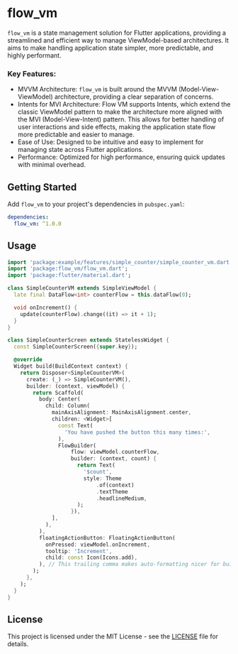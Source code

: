 # flow_vm

`flow_vm` is a state management solution for Flutter applications, providing a streamlined and efficient way to
manage ViewModel-based architectures. It aims to make handling application state simpler,
more predictable, and highly performant.

### Key Features:

- MVVM Architecture: `flow_vm` is built around the MVVM (Model-View-ViewModel) architecture, providing a clear
  separation of concerns.
- Intents for MVI Architecture: Flow VM supports Intents, which extend the classic ViewModel pattern to make
  the architecture more aligned with the MVI (Model-View-Intent) pattern. This allows for better handling of user
  interactions and side effects, making the application state flow more predictable and easier to manage.
- Ease of Use: Designed to be intuitive and easy to implement for managing state across Flutter applications.
- Performance: Optimized for high performance, ensuring quick updates with minimal overhead.

## Getting Started

Add `flow_vm` to your project's dependencies in `pubspec.yaml`:

```yaml
dependencies:
  flow_vm: ^1.0.0
```

## Usage

```dart
import 'package:example/features/simple_counter/simple_counter_vm.dart';
import 'package:flow_vm/flow_vm.dart';
import 'package:flutter/material.dart';

class SimpleCounterVM extends SimpleViewModel {
  late final DataFlow<int> counterFlow = this.dataFlow(0);

  void onIncrement() {
    update(counterFlow).change((it) => it + 1);
  }
}

class SimpleCounterScreen extends StatelessWidget {
  const SimpleCounterScreen({super.key});

  @override
  Widget build(BuildContext context) {
    return Disposer<SimpleCounterVM>(
      create: (_) => SimpleCounterVM(),
      builder: (context, viewModel) {
        return Scaffold(
          body: Center(
            child: Column(
              mainAxisAlignment: MainAxisAlignment.center,
              children: <Widget>[
                const Text(
                  'You have pushed the button this many times:',
                ),
                FlowBuilder(
                    flow: viewModel.counterFlow,
                    builder: (context, count) {
                      return Text(
                        '$count',
                        style: Theme
                            .of(context)
                            .textTheme
                            .headlineMedium,
                      );
                    }),
              ],
            ),
          ),
          floatingActionButton: FloatingActionButton(
            onPressed: viewModel.onIncrement,
            tooltip: 'Increment',
            child: const Icon(Icons.add),
          ), // This trailing comma makes auto-formatting nicer for build methods.
        );
      },
    );
  }
}
```

## License

This project is licensed under the MIT License - see the [LICENSE](./LICENSE) file for details.
